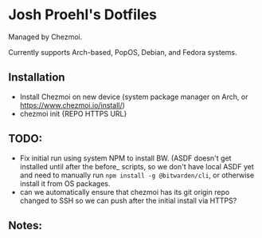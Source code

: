 # Josh Proehl's Dotfiles

Managed by Chezmoi.

Currently supports Arch-based, PopOS, Debian, and Fedora systems.

## Installation
- Install Chezmoi on new device (system package manager on Arch, or https://www.chezmoi.io/install/) 
- chezmoi init {REPO HTTPS URL}


## TODO: 
- Fix initial run using system NPM to install BW. (ASDF doesn't get installed until after the before_ scripts, so we don't have local ASDF yet and need to manually run `npm install -g @bitwarden/cli`, or otherwise install it from OS packages.
- can we automatically ensure that chezmoi has its git origin repo changed to SSH so we can push after the initial install via HTTPS?

## Notes:
